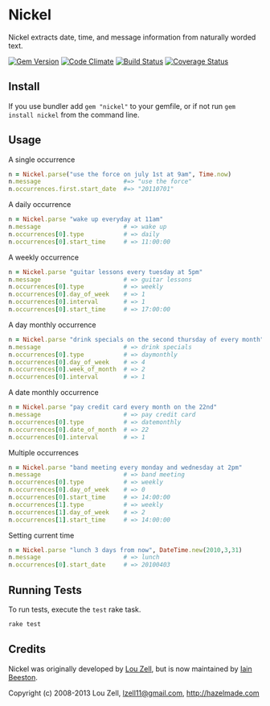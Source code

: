 Nickel
======

Nickel extracts date, time, and message information from naturally worded text.

[![Gem Version](https://badge.fury.io/rb/nickel.png)](http://badge.fury.io/rb/nickel)
[![Code Climate](https://codeclimate.com/github/iainbeeston/nickel.png)](https://codeclimate.com/github/iainbeeston/nickel)
[![Build Status](https://travis-ci.org/iainbeeston/nickel.png?branch=master)](https://travis-ci.org/iainbeeston/nickel)
[![Coverage Status](https://coveralls.io/repos/iainbeeston/nickel/badge.png?branch=master)](https://coveralls.io/r/iainbeeston/nickel)

Install
-------

If you use bundler add `gem "nickel"` to your gemfile, or if not run `gem install nickel` from the command line.

Usage
-----

A single occurrence

~~~ ruby
n = Nickel.parse("use the force on july 1st at 9am", Time.now)
n.message                       #=> "use the force"
n.occurrences.first.start_date  #=> "20110701"
~~~

A daily occurrence

~~~ ruby
n = Nickel.parse "wake up everyday at 11am"
n.message                       # => wake up
n.occurrences[0].type           # => daily
n.occurrences[0].start_time     # => 11:00:00
~~~

A weekly occurrence

~~~ ruby
n = Nickel.parse "guitar lessons every tuesday at 5pm"
n.message                       # => guitar lessons
n.occurrences[0].type           # => weekly
n.occurrences[0].day_of_week    # => 1
n.occurrences[0].interval       # => 1
n.occurrences[0].start_time     # => 17:00:00
~~~

A day monthly occurrence

~~~ ruby
n = Nickel.parse "drink specials on the second thursday of every month"
n.message                       # => drink specials
n.occurrences[0].type           # => daymonthly
n.occurrences[0].day_of_week    # => 4
n.occurrences[0].week_of_month  # => 2
n.occurrences[0].interval       # => 1
~~~

A date monthly occurrence

~~~ ruby
n = Nickel.parse "pay credit card every month on the 22nd"
n.message                       # => pay credit card
n.occurrences[0].type           # => datemonthly
n.occurrences[0].date_of_month  # => 22
n.occurrences[0].interval       # => 1
~~~

Multiple occurrences

~~~ ruby
n = Nickel.parse "band meeting every monday and wednesday at 2pm"
n.message                       # => band meeting
n.occurrences[0].type           # => weekly
n.occurrences[0].day_of_week    # => 0
n.occurrences[0].start_time     # => 14:00:00
n.occurrences[1].type           # => weekly
n.occurrences[1].day_of_week    # => 2
n.occurrences[1].start_time     # => 14:00:00
~~~

Setting current time

~~~ ruby
n = Nickel.parse "lunch 3 days from now", DateTime.new(2010,3,31)
n.message                       # => lunch
n.occurrences[0].start_date     # => 20100403
~~~

Running Tests
-------------

To run tests, execute the `test` rake task.

~~~ bash
rake test
~~~

Credits
-------

Nickel was originally developed by [Lou Zell](https://github.com/lzell/nickel), but is now maintained by [Iain Beeston](https://github.com/iainbeeston/nickel).

Copyright (c) 2008-2013 Lou Zell, lzell11@gmail.com, http://hazelmade.com
